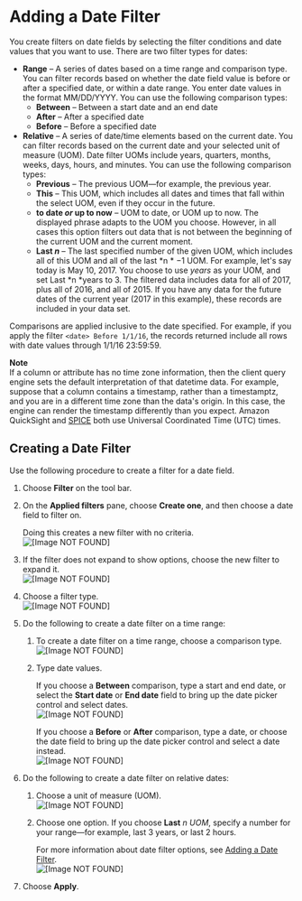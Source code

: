 # Adding a Date Filter<a name="add-a-date-filter"></a>

You create filters on date fields by selecting the filter conditions and date values that you want to use\. There are two filter types for dates:
+ **Range** – A series of dates based on a time range and comparison type\. You can filter records based on whether the date field value is before or after a specified date, or within a date range\. You enter date values in the format MM/DD/YYYY\. You can use the following comparison types:
  + **Between** – Between a start date and an end date
  + **After** – After a specified date
  + **Before** – Before a specified date
+ **Relative** – A series of date/time elements based on the current date\. You can filter records based on the current date and your selected unit of measure \(UOM\)\. Date filter UOMs include years, quarters, months, weeks, days, hours, and minutes\. You can use the following comparison types:
  + **Previous** – The previous UOM—for example, the previous year\.
  + **This** – This UOM, which includes all dates and times that fall within the select UOM, even if they occur in the future\.
  + **to date *or* up to now** – UOM to date, or UOM up to now\. The displayed phrase adapts to the UOM you choose\. However, in all cases this option filters out data that is not between the beginning of the current UOM and the current moment\.
  + **Last *n*** – The last specified number of the given UOM, which includes all of this UOM and all of the last *n * −1 UOM\. For example, let's say today is May 10, 2017\. You choose to use *years* as your UOM, and set Last *n *years to 3\. The filtered data includes data for all of 2017, plus all of 2016, and all of 2015\. If you have any data for the future dates of the current year \(2017 in this example\), these records are included in your data set\.

Comparisons are applied inclusive to the date specified\. For example, if you apply the filter `<date> Before 1/1/16`, the records returned include all rows with date values through 1/1/16 23:59:59\.

**Note**  
If a column or attribute has no time zone information, then the client query engine sets the default interpretation of that datetime data\. For example, suppose that a column contains a timestamp, rather than a timestamptz, and you are in a different time zone than the data's origin\. In this case, the engine can render the timestamp differently than you expect\. Amazon QuickSight and [SPICE](welcome.md#spice) both use Universal Coordinated Time \(UTC\) times\. 

## Creating a Date Filter<a name="create-a-date-filter"></a>

Use the following procedure to create a filter for a date field\.

1. Choose **Filter** on the tool bar\.

1. On the **Applied filters** pane, choose **Create one**, and then choose a date field to filter on\.

   Doing this creates a new filter with no criteria\.  
![\[Image NOT FOUND\]](http://docs.aws.amazon.com/quicksight/latest/user/images/filter-date-new.png)

1. If the filter does not expand to show options, choose the new filter to expand it\.  
![\[Image NOT FOUND\]](http://docs.aws.amazon.com/quicksight/latest/user/images/filter-date-choose.png)

1. Choose a filter type\.  
![\[Image NOT FOUND\]](http://docs.aws.amazon.com/quicksight/latest/user/images/filter-date-filter-type.png)

1. Do the following to create a date filter on a time range:

   1. To create a date filter on a time range, choose a comparison type\.  
![\[Image NOT FOUND\]](http://docs.aws.amazon.com/quicksight/latest/user/images/filter-date-time-range-comparison-type.png)

   1. Type date values\.

      If you choose a **Between** comparison, type a start and end date, or select the **Start date** or **End date** field to bring up the date picker control and select dates\.  
![\[Image NOT FOUND\]](http://docs.aws.amazon.com/quicksight/latest/user/images/filter-date.png)

      If you choose a **Before** or **After** comparison, type a date, or choose the date field to bring up the date picker control and select a date instead\.  
![\[Image NOT FOUND\]](http://docs.aws.amazon.com/quicksight/latest/user/images/filter-date2.png)

1. Do the following to create a date filter on relative dates:

   1. Choose a unit of measure \(UOM\)\.  
![\[Image NOT FOUND\]](http://docs.aws.amazon.com/quicksight/latest/user/images/filter-date-relative-dates-unit.png)

   1. Choose one option\. If you choose **Last** *n* *UOM*, specify a number for your range—for example, last 3 years, or last 2 hours\.

      For more information about date filter options, see [Adding a Date Filter](#add-a-date-filter)\.   
![\[Image NOT FOUND\]](http://docs.aws.amazon.com/quicksight/latest/user/images/filter-date-relative-dates-options.png)

1. Choose **Apply**\.